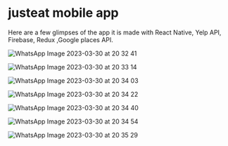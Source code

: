 # justeat mobile app

Here are a few glimpses of the app 
it is made with React Native, Yelp API, Firebase, Redux ,Google places API.

![WhatsApp Image 2023-03-30 at 20 32 41](https://user-images.githubusercontent.com/106971462/228883694-889efaa8-8cdb-4f03-a6e9-08dbda3e8b49.jpeg)


![WhatsApp Image 2023-03-30 at 20 33 14](https://user-images.githubusercontent.com/106971462/228884363-4358ab19-0f54-4b90-a8c6-ba2595123e7a.jpeg)





![WhatsApp Image 2023-03-30 at 20 34 03](https://user-images.githubusercontent.com/106971462/228884688-d63642ec-2e99-4b74-ae20-cd0360c1fe46.jpeg)






![WhatsApp Image 2023-03-30 at 20 34 22](https://user-images.githubusercontent.com/106971462/228884843-29431176-034a-42ff-936e-c5a9359af7b2.jpeg)






![WhatsApp Image 2023-03-30 at 20 34 40](https://user-images.githubusercontent.com/106971462/228884984-f244d3ed-5f52-461d-9661-c3d841924f58.jpeg)




![WhatsApp Image 2023-03-30 at 20 34 54](https://user-images.githubusercontent.com/106971462/228885117-3a1abb8a-5b99-4dce-b3c8-0b5697aa8cce.jpeg)





![WhatsApp Image 2023-03-30 at 20 35 29](https://user-images.githubusercontent.com/106971462/228885187-7cf1e507-52d9-4751-8c1a-31c81649957f.jpeg)







